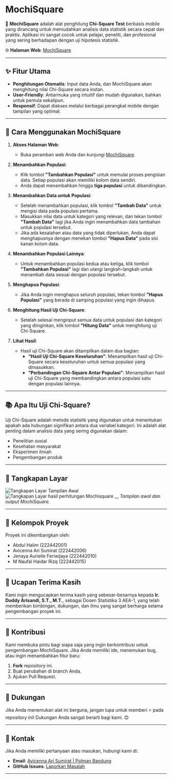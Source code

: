 # MochiSquare

🎲 **MochiSquare** adalah alat penghitung **Chi-Square Test** berbasis mobile yang dirancang untuk memudahkan analisis data statistik secara cepat dan praktis. Aplikasi ini sangat cocok untuk pelajar, peneliti, dan profesional yang sering berhadapan dengan uji hipotesis statistik.

🌐 **Halaman Web**: [MochiSquare](https://avicennarl.github.io/mochisquares/)

---

## ✨ Fitur Utama
- **Penghitungan Otomatis**: Input data Anda, dan MochiSquare akan menghitung nilai Chi-Square secara instan.
- **User-Friendly**: Antarmuka yang intuitif dan mudah digunakan, bahkan untuk pemula sekalipun.
- **Responsif**: Dapat diakses melalui berbagai perangkat mobile dengan tampilan yang optimal.

---

## 🚀 Cara Menggunakan MochiSquare

1. **Akses Halaman Web**:
   - Buka peramban web Anda dan kunjungi [MochiSquare](https://avicennarl.github.io/mochisquares/).

2. **Menambahkan Populasi**:
   - Klik tombol **"Tambahkan Populasi"** untuk memulai proses pengisian data. Setiap populasi akan memiliki kolom data sendiri.
   - Anda dapat menambahkan hingga **tiga populasi** untuk dibandingkan.

3. **Menambahkan Data untuk Populasi**:
   - Setelah menambahkan populasi, klik tombol **"Tambah Data"** untuk mengisi data pada populasi pertama.
   - Masukkan nilai data untuk kategori yang relevan, dan tekan tombol **"Tambah Data"** lagi jika Anda ingin menambahkan data tambahan untuk populasi tersebut.
   - Jika ada kesalahan atau data yang tidak diperlukan, Anda dapat menghapusnya dengan menekan tombol **"Hapus Data"** pada sisi kanan kolom data.

4. **Menambahkan Populasi Lainnya**:
   - Untuk menambahkan populasi kedua atau ketiga, klik tombol **"Tambahkan Populasi"** lagi dan ulangi langkah-langkah untuk menambah data sesuai dengan populasi tersebut.

5. **Menghapus Populasi**:
   - Jika Anda ingin menghapus seluruh populasi, tekan tombol **"Hapus Populasi"** yang berada di samping populasi yang ingin dihapus.

6. **Menghitung Hasil Uji Chi-Square**:
   - Setelah selesai menginput semua data untuk populasi dan kategori yang diinginkan, klik tombol **"Hitung Data"** untuk menghitung uji Chi-Square.

7. **Lihat Hasil**:
   - Hasil uji Chi-Square akan ditampilkan dalam dua bagian:
     - **"Hasil Uji Chi-Square Keseluruhan"**: Menampilkan hasil uji Chi-Square secara keseluruhan untuk semua populasi yang dimasukkan.
     - **"Perbandingan Chi-Square Antar Populasi"**: Menampilkan hasil uji Chi-Square yang membandingkan antara populasi satu dengan populasi lainnya.

---

## 📚 Apa Itu Uji Chi-Square?
Uji Chi-Square adalah metode statistik yang digunakan untuk menentukan apakah ada hubungan signifikan antara dua variabel kategori. Ini adalah alat penting dalam analisis data yang sering digunakan dalam:
- Penelitian sosial
- Kesehatan masyarakat
- Eksperimen ilmiah
- Pengembangan produk

---

## 📸 Tangkapan Layar
![Tangkapan Layar Tampilan Awal](img/6213246797774700842.jpg) 
![Tangkapan Layar hasil perhitungan Mochisquare](/img/6213246797774700841.jpg) __
_Tampilan awal dan output MochiSquare._

---

## 👥 Kelompok Proyek
Proyek ini dikembangkan oleh:
- Abdul Halim (222442001)
- Avicenna Ari Sumirat (222442006)
- Jenaya Aurielle Feriwijaya (222442010)
- M Naufal Haidar Rizq (222442015)

---

## 🙏 Ucapan Terima Kasih
Kami ingin mengucapkan terima kasih yang sebesar-besarnya kepada **Ir. Duddy Arisandi, S.T., M.T.**, sebagai Dosen Statistika 3 AEA-1, yang telah memberikan bimbingan, dukungan, dan ilmu yang sangat berharga selama pengembangan proyek ini.

---

## 🤝 Kontribusi
Kami membuka pintu bagi siapa saja yang ingin berkontribusi untuk pengembangan MochiSquare. Jika Anda memiliki ide, menemukan bug, atau ingin menambahkan fitur baru:
1. **Fork** repository ini.
2. Buat perubahan di branch Anda.
3. Ajukan Pull Request.

---

## 🌟 Dukungan
Jika Anda menemukan alat ini berguna, jangan lupa untuk memberi ⭐ pada repository ini! Dukungan Anda sangat berarti bagi kami. 😊

---

## 📧 Kontak
Jika Anda memiliki pertanyaan atau masukan, hubungi kami di:
- **Email**: [Avicenna Ari Sumirat | Polman Bandung](mailto:222442006@mhs.polman-bandung.com)
- **GitHub Issues**: [Laporkan Masalah](https://github.com/avicennarl/mochisquares/issues)

---
